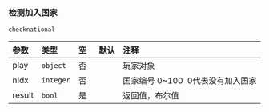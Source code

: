 ### 检测加入国家
`checknational`

| 参数   | 类型      | 空   | 默认 | 注释                              |
| :----- | :-------- | :--- | :--- | :-------------------------------- |
| play   | `object`  | 否   |      | 玩家对象                          |
| nIdx   | `integer` | 否   |      | 国家编号 0~100  0代表没有加入国家 |
| result | `bool`    | 是   |      | 返回值，布尔值                    |

